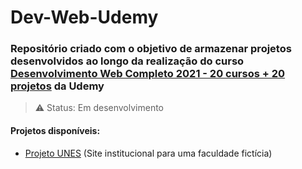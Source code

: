# Dev-Web-Udemy
### Repositório criado com o objetivo de armazenar projetos desenvolvidos ao longo da realização do curso [Desenvolvimento Web Completo 2021 - 20 cursos + 20 projetos](https://www.udemy.com/course/web-completo/) da Udemy
>⚠️ Status: Em desenvolvimento

#### Projetos disponíveis:
* [Projeto UNES](https://github.com/jh-ennifer/Dev-Web-Udemy/tree/main/Projeto%20UNES) (Site institucional para uma faculdade fictícia)
